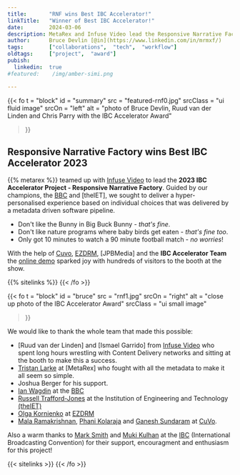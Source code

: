 ```yaml
---
title:       "RNF wins Best IBC Accelerator!"
linkTitle:   "Winner of Best IBC Accelerator!"
date:        2024-03-06
description: MetaRex and Infuse Video lead the Responsive Narrative Factory to the Best IBC Accelerator 2023! Woohoo!
author:      Bruce Devlin [@in](https://www.linkedin.com/in/mrmxf/)
tags:        ["collaborations",  "tech",  "workflow"]
oldtags:     ["project",  "award"]
pubish:
  linkedin:  true
#featured:    /img/amber-simi.png

---
```


{{< fo t = "block"
  id    = "summary"
  src   = "featured-rnf0.jpg"
  srcClass   = "ui fluid image"
  srcOn = "left"
  alt   = "photo of Bruce Devlin, Ruud van der Linden and Chris Parry with the IBC Accelerator Award"
>}}
<!-- markdownlint-disable MD025 -->

## Responsive Narrative Factory wins Best IBC Accelerator 2023

{{%  metarex %}} teamed up with [Infuse Video] to lead the **2023 IBC Accelerator Project - Responsive Narrative Factory**. 
Guided by our champions, the [BBC] and [theIET], we sought to deliver a hyper-personalised experience based on individual choices that was delivered by a metadata driven software pipeline.

* Don't like the Bunny in Big Buck Bunny - _that's fine_. 
* Don't like nature programs where baby birds get eaten - _that's fine too_.
* Only got 10 minutes to watch a 90 minute football match - _no worries_!

With the help of [Cuvo], [EZDRM], [JPBMedia] and the **IBC Accelerator Team** the [online demo] sparked joy with hundreds of visitors to the booth at the show.

{{% sitelinks %}}
{{< /fo >}}

{{< fo t = "block"
   id    = "bruce"
   src   = "rnf1.jpg"
   srcOn = "right"
   alt   = "close up photo of the IBC Accelerator Award"
   srcClass = "ui small image"
>}}

We would like to thank the whole team that made this possible: 

* [Ruud van der Linden] and [Ismael Garrido] from [Infuse Video] who spent long hours wrestling with Content Delivery networks and sitting at the booth to make this a success.
* [Tristan Larke] at [MetaRex] who fought with all the metadata to make it all seem so simple.
* Joshua Berger for his support. 
* [Ian Wagdin] at the [BBC]
* [Russell Trafford-Jones] at the Institution of Engineering and Technology [(theIET)]
* [Olga Kornienko] at [EZDRM]
* [Mala Ramakrishnan], [Phani Kolaraja] and [Ganesh Sundaram] at [CuVo]. 

Also a warm thanks to [Mark  Smith] and [Muki Kulhan] at the [IBC] (International Broadcasting Convention) for their support, encouragment and enthusiasm for this project!

{{< sitelinks >}}
{{< /fo >}}

[Tristan Larke]: https://www.linkedin.com/in/tristanlarke/
[Ian Wagdin]:    https://www.linkedin.com/in/ian-wagdin-b2581411/
[BBC]:          https://www.bbc.co.uk/rd/author/?id=author-people-ian-wagdin 
[Russell Trafford-Jones]:  https://www.linkedin.com/in/russell-trafford-jones/
[Mark  Smith]:  https://www.linkedin.com/in/marksmith2017/
[Muki Kulhan]:  https://www.linkedin.com/in/ACoAAABFmH0ByhDceebheeKnI86bhi_XsrBMoVA
[(theIET)]:  https://www.theiet.org
[Olga Kornienko]:  https://www.linkedin.com/in/ACoAAAFsDD0BF1FP91UB7I04RwyUU9JT12PnLJw
[EZDRM]:  https://www.ezdrm.com
[Mala Ramakrishnan]:  https://www.linkedin.com/in/ACoAAAAJfAsBg3svssNHvpaEEEOFBhnxlKcdPlo
[Phani Kolaraja]:  https://www.linkedin.com/in/ACoAAAQlCnoB0_8NOaR15b1_3YRwsDAbM99_kKQ
[Ganesh Sundaram]:  https://www.linkedin.com/in/ACoAAAC-3NEBHezFYZOLS_3DEUkIxn0jfPgGMj4
[CuVo]:  https://cuvo.ai
[IBC]:  https://show.ibc.org
[Infuse Video]:  http://infuse.video

[online demo]:  https://metarex.media/app/demos/